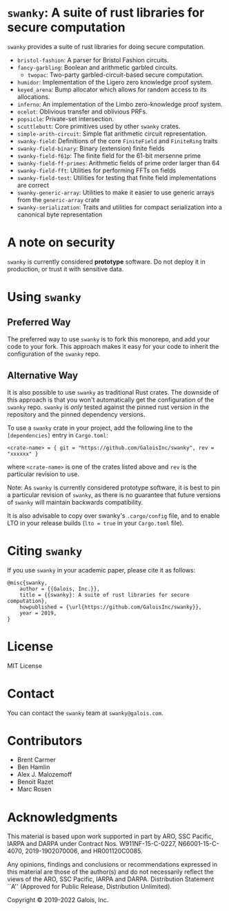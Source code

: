 # `swanky`: A suite of rust libraries for secure computation

`swanky` provides a suite of rust libraries for doing secure computation.

* `bristol-fashion`: A parser for Bristol Fashion circuits.
* `fancy-garbling`: Boolean and arithmetic garbled circuits.
  * `twopac`: Two-party garbled-circuit-based secure computation.
* `humidor`: Implementation of the Ligero zero knowledge proof system.
* `keyed_arena`: Bump allocator which allows for random access to its allocations.
* `inferno`: An implementation of the Limbo zero-knowledge proof system.
* `ocelot`: Oblivious transfer and oblivious PRFs.
* `popsicle`: Private-set intersection.
* `scuttlebutt`: Core primitives used by other `swanky` crates.
* `simple-arith-circuit`: Simple flat arithmetic circuit representation.
* `swanky-field`: Definitions of the core `FiniteField` and `FiniteRing` traits
* `swanky-field-binary`: Binary (extension) finite fields
* `swanky-field-f61p`: The finite field for the 61-bit mersenne prime
* `swanky-field-ff-primes`: Arithmetic fields of prime order larger than 64
* `swanky-field-fft`: Utilities for performing FFTs on fields
* `swanky-field-test`: Utilities for testing that finite field implementations are correct
* `swanky-generic-array`: Utilities to make it easier to use generic arrays from the `generic-array` crate
* `swanky-serialization`: Traits and utilities for compact serialization into a canonical byte representation

# A note on security

`swanky` is currently considered **prototype** software. Do not deploy it in
production, or trust it with sensitive data.

# Using `swanky`
## Preferred Way
The preferred way to use `swanky` is to fork this monorepo, and add your code
to your fork. This approach makes it easy for your code to inherit the
configuration of the `swanky` repo.

## Alternative Way
It is also possible to use `swanky` as traditional Rust crates. The downside of
this approach is that you won't automatically get the configuration of the
`swanky` repo. `swanky` is _only_ tested against the pinned rust version in the
repository and the pinned dependency versions.

To use a `swanky` crate in your project, add the following line to the
`[dependencies]` entry in `Cargo.toml`:
```
<crate-name> = { git = "https://github.com/GaloisInc/swanky", rev = "xxxxxx" }
```
where `<crate-name>` is one of the crates listed above and `rev` is the
particular revision to use.

Note: As `swanky` is currently considered prototype software, it is best to pin
a particular revision of `swanky`, as there is no guarantee that future versions
of `swanky` will maintain backwards compatibility.

It is also advisable to copy over swanky's `.cargo/config` file, and to enable
LTO in your release builds (`lto = true` in your `Cargo.toml` file).

# Citing `swanky`

If you use `swanky` in your academic paper, please cite it as follows:
```
@misc{swanky,
    author = {{Galois, Inc.}},
    title = {{swanky}: A suite of rust libraries for secure computation},
    howpublished = {\url{https://github.com/GaloisInc/swanky}},
    year = 2019,
}
```

# License

MIT License

# Contact

You can contact the `swanky` team at `swanky@galois.com`.

# Contributors

- Brent Carmer
- Ben Hamlin
- Alex J. Malozemoff
- Benoit Razet
- Marc Rosen

# Acknowledgments

This material is based upon work supported in part by ARO, SSC Pacific, IARPA
and DARPA under Contract Nos. W911NF-15-C-0227, N66001-15-C-4070,
2019-1902070006, and HR001120C0085.

Any opinions, findings and conclusions or recommendations expressed in this
material are those of the author(s) and do not necessarily reflect the views of
the ARO, SSC Pacific, IARPA and DARPA. Distribution Statement ``A'' (Approved
for Public Release, Distribution Unlimited).

Copyright © 2019-2022 Galois, Inc.
